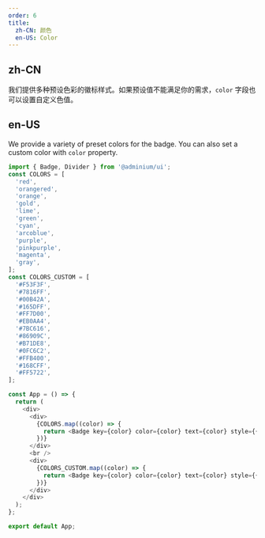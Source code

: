 ```yaml
---
order: 6
title:
  zh-CN: 颜色
  en-US: Color
---
```


## zh-CN

我们提供多种预设色彩的徽标样式。如果预设值不能满足你的需求，`color` 字段也可以设置自定义色值。

## en-US

We provide a variety of preset colors for the badge. You can also set a custom color with `color` property.

```js
import { Badge, Divider } from '@adminium/ui';
const COLORS = [
  'red',
  'orangered',
  'orange',
  'gold',
  'lime',
  'green',
  'cyan',
  'arcoblue',
  'purple',
  'pinkpurple',
  'magenta',
  'gray',
];
const COLORS_CUSTOM = [
  '#F53F3F',
  '#7816FF',
  '#00B42A',
  '#165DFF',
  '#FF7D00',
  '#EB0AA4',
  '#7BC616',
  '#86909C',
  '#B71DE8',
  '#0FC6C2',
  '#FFB400',
  '#168CFF',
  '#FF5722',
];

const App = () => {
  return (
    <div>
      <div>
        {COLORS.map((color) => {
          return <Badge key={color} color={color} text={color} style={{ marginRight: 24 }}> </Badge>;
        })}
      </div>
      <br />
      <div>
        {COLORS_CUSTOM.map((color) => {
          return <Badge key={color} color={color} text={color} style={{ marginRight: 24 }}> </Badge>;
        })}
      </div>
    </div>
  );
};

export default App;
```
